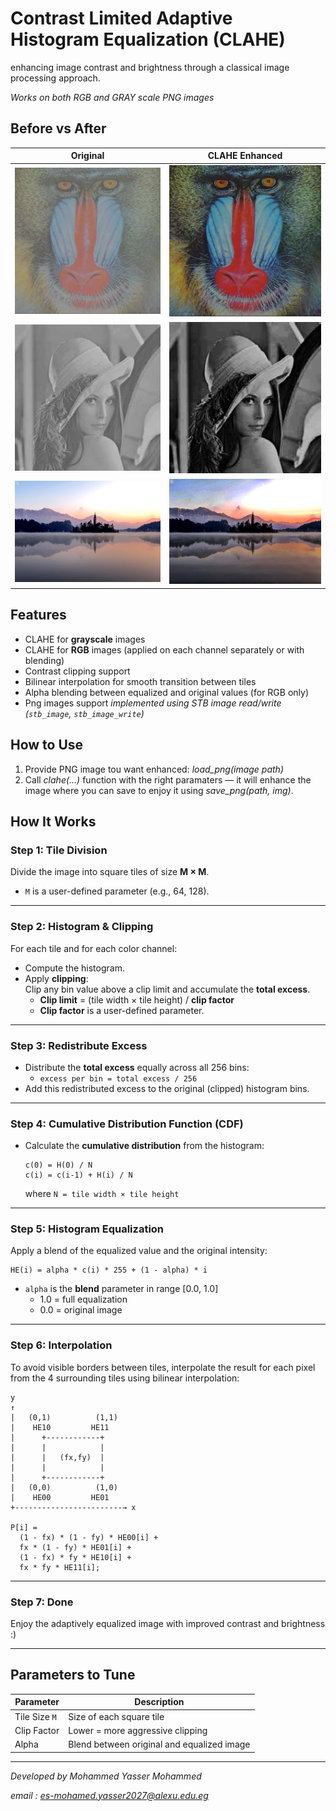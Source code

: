 # Contrast Limited Adaptive Histogram Equalization (CLAHE)
enhancing image contrast and brightness through a classical image processing approach.

*Works on both RGB and GRAY scale PNG images*

## Before vs After

| Original | CLAHE Enhanced |
|----------|----------------|
| ![original](result/monkey.png) | ![enhanced](result/monkey_out.png) |
| ![original](result/girl.png) | ![enhanced](result/girl_out.png) |
| ![original](result/lake.png) | ![enhanced](result/lake_out.png) |

## Features

- CLAHE for **grayscale** images  
- CLAHE for **RGB** images (applied on each channel separately or with blending)  
- Contrast clipping support  
- Bilinear interpolation for smooth transition between tiles  
- Alpha blending between equalized and original values (for RGB only)  
- Png images support *implemented using STB image read/write (`stb_image`, `stb_image_write`)*

## How to Use

1. Provide PNG image tou want enhanced: *load_png(image path)*
2. Call *clahe(...)* function with the right paramaters — it will enhance the image where you can save to enjoy it using *save_png(path, img)*.


## How It Works

### Step 1: Tile Division
Divide the image into square tiles of size **M × M**.  
- `M` is a user-defined parameter (e.g., 64, 128).

---

### Step 2: Histogram & Clipping
For each tile and for each color channel:
- Compute the histogram.
- Apply **clipping**:  
  Clip any bin value above a clip limit and accumulate the **total excess**.  
  - **Clip limit** = (tile width × tile height) / **clip factor**
  - **Clip factor** is a user-defined parameter.

---

### Step 3: Redistribute Excess
- Distribute the **total excess** equally across all 256 bins:
  - `excess per bin = total excess / 256`
- Add this redistributed excess to the original (clipped) histogram bins.

---

### Step 4: Cumulative Distribution Function (CDF)
- Calculate the **cumulative distribution** from the histogram:
  ```
  c(0) = H(0) / N  
  c(i) = c(i-1) + H(i) / N
  ```
  where `N = tile width × tile height`

---

### Step 5: Histogram Equalization
Apply a blend of the equalized value and the original intensity:
  ```
  HE(i) = alpha * c(i) * 255 + (1 - alpha) * i
  ```
- `alpha` is the **blend** parameter in range [0.0, 1.0]  
  - 1.0 = full equalization  
  - 0.0 = original image

---

### Step 6: Interpolation
To avoid visible borders between tiles, interpolate the result for each pixel from the 4 surrounding tiles using bilinear interpolation:

```
y
↑
|   (0,1)          (1,1)
|    HE10         HE11
|      +------------+
|      |            |
|      |   (fx,fy)  |
|      |            |
|      +------------+
|   (0,0)          (1,0)
|    HE00         HE01
+------------------------→ x

P[i] =
  (1 - fx) * (1 - fy) * HE00[i] +
  fx * (1 - fy) * HE01[i] +
  (1 - fx) * fy * HE10[i] +
  fx * fy * HE11[i];
```

---

### Step 7: Done
Enjoy the adaptively equalized image with improved contrast and brightness :)

---

## Parameters to Tune

| Parameter     | Description                                 |
|---------------|---------------------------------------------|
| Tile Size `M` | Size of each square tile                    |
| Clip Factor   | Lower = more aggressive clipping            |
| Alpha         | Blend between original and equalized image |

---

*Developed by Mohammed Yasser Mohammed* 

*email : es-mohamed.yasser2027@alexu.edu.eg* 

